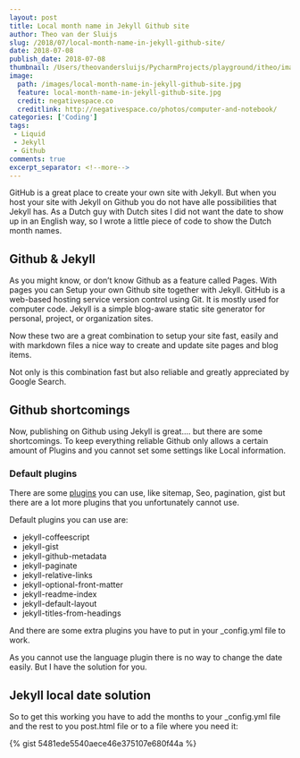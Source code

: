 ```yaml
---
layout: post
title: Local month name in Jekyll Github site
author: Theo van der Sluijs
slug: /2018/07/local-month-name-in-jekyll-github-site/
date: 2018-07-08
publish_date: 2018-07-08
thumbnail: /Users/theovandersluijs/PycharmProjects/playground/itheo/images/local-month-name-in-jekyll-github-site_thumbnail.jpg
image:
  path: /images/local-month-name-in-jekyll-github-site.jpg
  feature: local-month-name-in-jekyll-github-site.jpg
  credit: negativespace.co 
  creditlink: http://negativespace.co/photos/computer-and-notebook/
categories: ['Coding']
tags: 
 - Liquid
 - Jekyll
 - Github
comments: true
excerpt_separator: <!--more-->
---
```

GitHub is a great place to create your own site with Jekyll. But when you host your site with Jekyll on Github you do not have alle possibilities that Jekyll has. As a Dutch guy with Dutch sites I did not want the date to show up in an English way, so I wrote a little piece of code to show the Dutch month names.

<!--more-->

## Github & Jekyll

As you might know, or don’t know Github as a feature called Pages. With pages you can Setup your own Github site together with Jekyll. GitHub is a web-based hosting service version control using Git. It is mostly used for computer code. Jekyll is a simple blog-aware static site generator for personal, project, or organization sites.

Now these two are a great combination to setup your site fast, easily and with markdown files a nice way to create and update site pages and blog items.

Not only is this combination fast but also reliable and greatly appreciated by Google Search.

## Github shortcomings

Now, publishing on Github using Jekyll is great.... but there are some shortcomings. To keep everything reliable Github only allows a certain amount of Plugins and you cannot set some settings like Local information. 

### Default plugins
There are some [plugins](https://pages.github.com/versions/) you can use, like sitemap, Seo, pagination, gist but there are a lot more plugins that you unfortunately cannot use.

Default plugins you can use are:
- jekyll-coffeescript 
- jekyll-gist
- jekyll-github-metadata
- jekyll-paginate
- jekyll-relative-links
- jekyll-optional-front-matter
- jekyll-readme-index
- jekyll-default-layout
- jekyll-titles-from-headings

And there are some extra plugins you have to put in your _config.yml file to work.

As you cannot use the language plugin there is no way to change the date easily. But I have the solution for you.

## Jekyll local date solution

So to get this working you have to add the months to your _config.yml file and the rest to you post.html file or to a file where you need it:

{% gist  5481ede5540aece46e375107e680f44a %}

